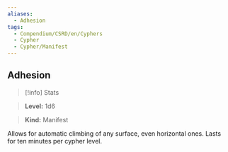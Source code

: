 ```yaml
---
aliases:
  - Adhesion
tags:
  - Compendium/CSRD/en/Cyphers
  - Cypher
  - Cypher/Manifest
---
```

  
    
## Adhesion    
>[!info] Stats    
> **Level:** 1d6    
> **Kind:** Manifest  
    
Allows for automatic climbing of any surface, even horizontal ones. Lasts for ten minutes per cypher level.